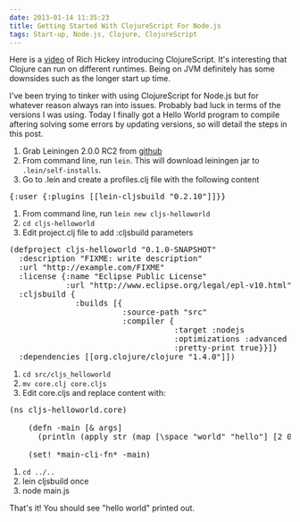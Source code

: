 ```yaml
---
date: 2013-01-14 11:35:23
title: Getting Started With ClojureScript For Node.js
tags: Start-up, Node.js, Clojure, ClojureScript
---
```

Here is a [video][1] of Rich Hickey introducing ClojureScript. It's interesting
that Clojure can run on different runtimes. Being on JVM definitely has some
downsides such as the longer start up time.

I've been trying to tinker with using ClojureScript for Node.js but for whatever
reason always ran into issues. Probably bad luck in terms of the versions I was
using. Today I finally got a Hello World program to compile aftering solving
some errors by updating versions, so will detail the steps in this post.

1. Grab Leiningen 2.0.0 RC2 from [github][2]
1. From command line, run `lein`. This will download leiningen jar to
   `.lein/self-installs`.
1. Go to .lein and create a profiles.clj file with the following content
<pre class="brush:clojure">
{:user {:plugins [[lein-cljsbuild "0.2.10"]]}}
</pre>
1. From command line, run `lein new cljs-helloworld`
1. `cd cljs-helloworld`
1. Edit project.clj file to add :cljsbuild parameters
<pre class="brush:clojure">
(defproject cljs-helloworld "0.1.0-SNAPSHOT"
  :description "FIXME: write description"
  :url "http://example.com/FIXME"
  :license {:name "Eclipse Public License"
            :url "http://www.eclipse.org/legal/epl-v10.html"}
  :cljsbuild {
              :builds [{
                        :source-path "src"
                        :compiler {
                                   :target :nodejs
                                   :optimizations :advanced
                                   :pretty-print true}}]}
  :dependencies [[org.clojure/clojure "1.4.0"]])
</pre>
1. `cd src/cljs_helloworld`
1. `mv core.clj core.cljs`
1. Edit core.cljs and replace content with:
<pre class="brush:clojure">
(ns cljs-helloworld.core)

    (defn -main [& args]
      (println (apply str (map [\space "world" "hello"] [2 0 1]))))

    (set! *main-cli-fn* -main)
</pre>
1. `cd ../..`
1. lein cljsbuild once
1. node main.js

That's it! You should see "hello world" printed out.

  [1]: http://blip.tv/clojure/rich-hickey-unveils-clojurescript-5399498
  [2]: https://github.com/technomancy/leiningen
